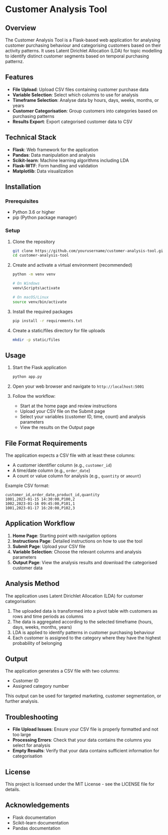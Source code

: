 # Customer Analysis Tool

## Overview
The Customer Analysis Tool is a Flask-based web application for analysing customer purchasing behaviour and categorising customers based on their activity patterns. It uses Latent Dirichlet Allocation (LDA) for topic modelling to identify distinct customer segments based on temporal purchasing patternz.

## Features
- **File Upload**: Upload CSV files containing customer purchase data
- **Variable Selection**: Select which columns to use for analysis
- **Timeframe Selection**: Analyse data by hours, days, weeks, months, or years
- **Customer Categorisation**: Group customers into categories based on purchasing patterns
- **Results Export**: Export categorised customer data to CSV

## Technical Stack
- **Flask**: Web framework for the application
- **Pandas**: Data manipulation and analysis
- **Scikit-learn**: Machine learning algorithms including LDA
- **Flask-WTF**: Form handling and validation
- **Matplotlib**: Data visualization

## Installation

### Prerequisites
- Python 3.6 or higher
- pip (Python package manager)

### Setup
1. Clone the repository
   ```bash
   git clone https://github.com/yourusername/customer-analysis-tool.git
   cd customer-analysis-tool
   ```

2. Create and activate a virtual environment (recommended)
   ```bash
   python -m venv venv
   
   # On Windows
   venv\Scripts\activate
   
   # On macOS/Linux
   source venv/bin/activate
   ```

3. Install the required packages
   ```bash
   pip install -r requirements.txt
   ```

4. Create a static/files directory for file uploads
   ```bash
   mkdir -p static/files
   ```

## Usage

1. Start the Flask application
   ```bash
   python app.py
   ```

2. Open your web browser and navigate to `http://localhost:5001`

3. Follow the workflow:
   - Start at the home page and review instructions
   - Upload your CSV file on the Submit page
   - Select your variables (customer ID, time, count) and analysis parameters
   - View the results on the Output page

## File Format Requirements

The application expects a CSV file with at least these columns:
- A customer identifier column (e.g., `customer_id`)
- A time/date column (e.g., `order_date`)
- A count or value column for analysis (e.g., `quantity` or `amount`)

Example CSV format:
```
customer_id,order_date,product_id,quantity
1001,2023-01-15 14:30:00,P100,2
1002,2023-01-16 09:45:00,P101,1
1001,2023-01-17 16:20:00,P102,3
```

## Application Workflow

1. **Home Page**: Starting point with navigation options
2. **Instructions Page**: Detailed instructions on how to use the tool
3. **Submit Page**: Upload your CSV file
4. **Variable Selection**: Choose the relevant columns and analysis parameters
5. **Output Page**: View the analysis results and download the categorised customer data

## Analysis Method

The application uses Latent Dirichlet Allocation (LDA) for customer categorisation:

1. The uploaded data is transformed into a pivot table with customers as rows and time periods as columns
2. The data is aggregated according to the selected timeframe (hours, days, weeks, months, years)
3. LDA is applied to identify patterns in customer purchasing behaviour
4. Each customer is assigned to the category where they have the highest probability of belonging

## Output

The application generates a CSV file with two columns:
- Customer ID
- Assigned category number

This output can be used for targeted marketing, customer segmentation, or further analysis.

## Troubleshooting

- **File Upload Issues**: Ensure your CSV file is properly formatted and not too large
- **Processing Errors**: Check that your data contains the columns you select for analysis
- **Empty Results**: Verify that your data contains sufficient information for categorisation

## License

This project is licensed under the MIT License - see the LICENSE file for details.

## Acknowledgements

- Flask documentation
- Scikit-learn documentation
- Pandas documentation
